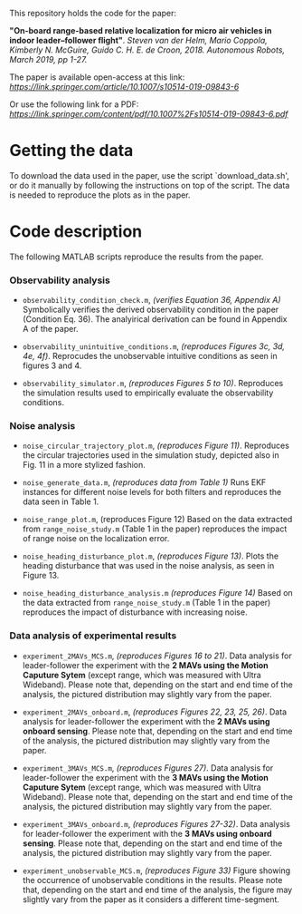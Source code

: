 This repository holds the code for the paper:

**"On-board range-based relative localization for micro air vehicles in indoor leader–follower flight"**.
*Steven van der Helm, Mario Coppola, Kimberly N. McGuire, Guido C. H. E. de Croon, 2018. 
Autonomous Robots, March 2019, pp 1-27.*

The paper is available open-access at this link: *https://link.springer.com/article/10.1007/s10514-019-09843-6*

Or use the following link for a PDF: *https://link.springer.com/content/pdf/10.1007%2Fs10514-019-09843-6.pdf*

# Getting the data
To download the data used in the paper, use the script `download_data.sh', or do it manually by following the instructions on top of the script. The data is needed to reproduce the plots as in the paper.

# Code description
The following MATLAB scripts reproduce the results from the paper.

### Observability analysis

* `observability_condition_check.m`, *(verifies Equation 36, Appendix A)*
Symbolically verifies the derived observability condition in the paper (Condition Eq. 36). The analyirical derivation can be found in Appendix A of the paper.

* `observability_unintuitive_conditions.m`, *(reproduces Figures 3c, 3d, 4e, 4f)*.
Reprocudes the unobservable intuitive conditions as seen in figures 3 and 4.

* `observability_simulator.m`, *(reproduces Figures 5 to 10)*.
Reproduces the simulation results used to empirically evaluate the observability conditions.

### Noise analysis

* `noise_circular_trajectory_plot.m`, *(reproduces Figure 11)*.
Reproduces the circular trajectories used in the simulation study, depicted also in Fig. 11 in a more stylized fashion.

* `noise_generate_data.m`, *(reproduces data from Table 1)*
Runs EKF instances for different noise levels for both filters and reproduces the data seen in Table 1.

* `noise_range_plot.m`, (reproduces Figure 12)
Based on the data extracted from `range_noise_study.m` (Table 1 in the paper) reproduces the impact of range noise on the localization error.

* `noise_heading_disturbance_plot.m`, *(reproduces Figure 13)*.
Plots the heading disturbance that was used in the noise analysis, as seen in Figure 13.

* `noise_heading_disturbance_analysis.m` *(reproduces Figure 14)*
Based on the data extracted from `range_noise_study.m` (Table 1 in the paper) reproduces the impact of disturbance with increasing noise.

### Data analysis of experimental results
* `experiment_2MAVs_MCS.m`, *(reproduces Figures 16 to 21)*.
Data analysis for leader-follower the experiment with the **2 MAVs using the Motion Caputure Sytem** (except range, which was measured with Ultra Wideband). Please note that, depending on the start and end time of the analysis, the pictured distribution may slightly vary from the paper.

* `experiment_2MAVs_onboard.m`, *(reproduces Figures 22, 23, 25, 26)*.
Data analysis for leader-follower the experiment with the **2 MAVs using onboard sensing**. Please note that, depending on the start and end time of the analysis, the pictured distribution may slightly vary from the paper.

* `experiment_3MAVs_MCS.m`, *(reproduces Figures 27)*.
Data analysis for leader-follower the experiment with the **3 MAVs using the Motion Caputure Sytem** (except range, which was measured with Ultra Wideband). Please note that, depending on the start and end time of the analysis, the pictured distribution may slightly vary from the paper.

* `experiment_3MAVs_onboard.m`, *(reproduces Figures 27-32)*.
Data analysis for leader-follower the experiment with the **3 MAVs using onboard sensing**. Please note that, depending on the start and end time of the analysis, the pictured distribution may slightly vary from the paper.

* `experiment_unobservable_MCS.m`, *(reproduces Figure 33)*
Figure showing the occurrence of unobservable conditions in the results. Please note that, depending on the start and end time of the analysis, the figure may slightly vary from the paper as it considers a different time-segment.

